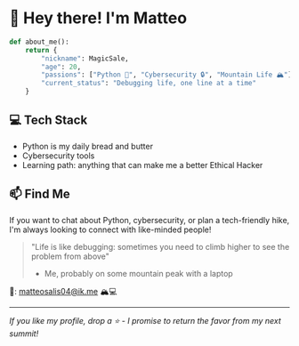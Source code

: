 # 👋 Hey there! I'm Matteo

```python
def about_me():
    return {
        "nickname": MagicSale,
        "age": 20,
        "passions": ["Python 🐍", "Cybersecurity 🔒", "Mountain Life 🏔️"],
        "current_status": "Debugging life, one line at a time"
    }
```

## 💻 Tech Stack
- Python is my daily bread and butter
- Cybersecurity tools
- Learning path: anything that can make me a better Ethical Hacker
 
## 📫 Find Me
If you want to chat about Python, cybersecurity, or plan a tech-friendly hike, 
I'm always looking to connect with like-minded people!

> "Life is like debugging: sometimes you need to climb higher to see the problem from above" 
> - Me, probably on some mountain peak with a laptop

📧: matteosalis04@ik.me 🏔️💻

---
*If you like my profile, drop a ⭐️ - I promise to return the favor from my next summit!*
